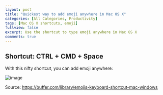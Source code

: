 ```yaml
---
layout: post
title: "Quickest way to add emoji anywhere in Mac OS X"
categories: [All Categories, Productivity]
tags: [Mac OS X shortcuts, emoji]
fullview: false
excerpt: Use the shortcut to type emoji anywhere in Mac OS X
comments: true
---
```


## Shortcut: CTRL + CMD + Space

With this nifty shortcut, you can add emoji anywhere:

![image](https://user-images.githubusercontent.com/2715151/81577568-934e6080-9377-11ea-8843-1b5cde3ab469.png)


Source: https://buffer.com/library/emojis-keyboard-shortcut-mac-windows